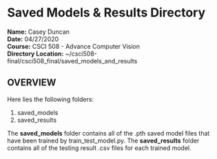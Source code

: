 <h1>Saved Models & Results Directory</h1>

**Name:** Casey Duncan <br />
**Date:** 04/27/2020 <br />
**Course:** CSCI 508 - Advance Computer Vision <br />
**Directory Location:** ~/csci508-final/csci508_final/saved_models_and_results

<h2>OVERVIEW</h2>

Here lies the following folders:
1. saved_models
2. saved_results

The **saved_models** folder contains all of the .pth saved model files that have been trained by train_test_model.py. The **saved_results** folder contains all of the testing result .csv files for each trained model.
